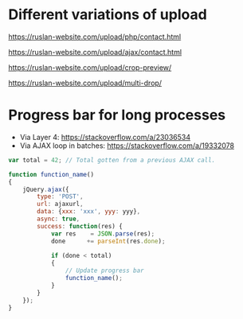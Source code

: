 # Different variations of upload

https://ruslan-website.com/upload/php/contact.html

https://ruslan-website.com/upload/ajax/contact.html

https://ruslan-website.com/upload/crop-preview/

https://ruslan-website.com/upload/multi-drop/

# Progress bar for long processes

- Via Layer 4: https://stackoverflow.com/a/23036534
- Via AJAX loop in batches: https://stackoverflow.com/a/19332078

```js
var total = 42; // Total gotten from a previous AJAX call.

function function_name()
{
    jQuery.ajax({
        type: 'POST',
        url: ajaxurl,
        data: {xxx: 'xxx', yyy: yyy},
        async: true,
        success: function(res) {
            var res    = JSON.parse(res);
            done      += parseInt(res.done);
            
            if (done < total) 
            {
                // Update progress bar
                function_name();
            }
        }
    });
}
```
